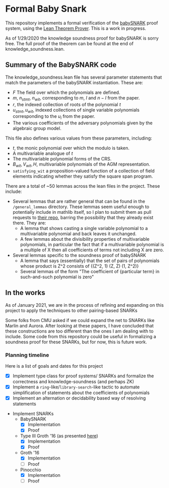 
# Formal Baby Snark

This repository implements a formal verification of the [babySNARK](https://github.com/initc3/babySNARK) proof system, using the [Lean Theorem Prover](https://leanprover.github.io/). This is a work in progress.

As of 1/29/2020 the knowledge soundness proof for babySNARK is sorry free. The full proof of the theorem can be found at the end of knowledge_soundness.lean.

## Summary of the BabySNARK code

The knowledge_soundness.lean file has several parameter statements that match the parameters of the babySNARK instantiation. These are:
  
* $F$ The field over which the polynomials are defined.
* $m$, $n_{stmt}$, $n_{wit}$, corresponding to $m$, $l$ and $n-l$ from the paper.
* $r$, the indexed collection of roots of the polynomial $t$
* $u_{stmt}, u_{wit}$, indexed collections of single variable polynomials corresponding to the $u_i$ from the paper.
* The various coefficients of the adversary polynomials given by the algebraic group model.
  
This file also defines various values from these parameters, including:

* $t$, the monic polynomial over which the modulo is taken.
* A multivariable analogue of $t$
* The multivariable polynomial forms of the CRS.
* $B_{wit}, V_{wit}, H$, multivariable polynomials of the AGM representation.
* `satisfying_wit` a proposition-valued function of a collection of field elements indicating whether they satisfy the square span program.

There are a total of ~50 lemmas across the lean files in the project. These include:

* Several lemmas that are rather general that can be found in the `/general_lemmas` directory. These lemmas seem useful enough to potentially include in mathlib itself, so I plan to submit them as pull requests to [their repo](https://github.com/leanprover-community/mathlib), barring the possibility that they already exist there. They are:
  * A lemma that shows casting a single variable polynomial to a multivariable polynomial and back leaves it unchanged.
  * A few lemmas about the divisibility properties of multivariable polynomials, in particular the fact that if a multivariable polynomial is a multiple of X then all coefficients of terms not including X are zero.
* Several lemmas specific to the soundness proof of babySNARK
  * A lemma that says (essentially) that the set of pairs of polynomials whose product is Z^2 consists of {(Z^2, 1) (Z, Z) (1, Z^2)}
  * Several lemmas of the form "The coefficient of {particular term} in such-and-such polynomial is zero"

## In the works

As of January 2021, we are in the process of refining and expanding on this project to apply the techniques to other pairing-based SNARKs

Some folks from CMU asked if we could expand the net to SNARKs like Marlin and Aurora. After looking at these papers, I have concluded that these constructions are too different than the ones I am dealing with to include. Some code from this repository could be useful in formalizing a soundness proof for these SNARKs, but for now, this is future work.

### Planning timeline

Here is a list of goals and dates for this project

* [x] Implement type class for proof systems/ SNARKs and formalize the correctness and knowledge-soundness (and perhaps ZK)
* [x] Implement a `ring`-like/`library-search`-like tactic to automate simplification of statements about the coefficients of polynomials
* [x] Implement an alternation or decidability based way of resolving statements
* Implement SNARKs
  * BabySNARK
    * [x] Implementation
    * [x] Proof
  * Type III Groth '16 (as presented [here](https://eprint.iacr.org/2020/811.pdf))
    * [x] Implementation
    * [x] Proof
  * Groth '16
    * [x] Implementation
    * [ ] Proof
  * Pinocchio
    * [x] Implementation
    * [ ] Proof

